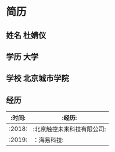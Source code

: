 
# 简历
## 姓名 杜婧仪
## 学历 大学
## 学校 北京城市学院
## 经历
 |:时间:|:经历:|
 |---|---|
 |:2018:|:北京触控未来科技有限公司:|
 |:2019:|：海易科技:|
